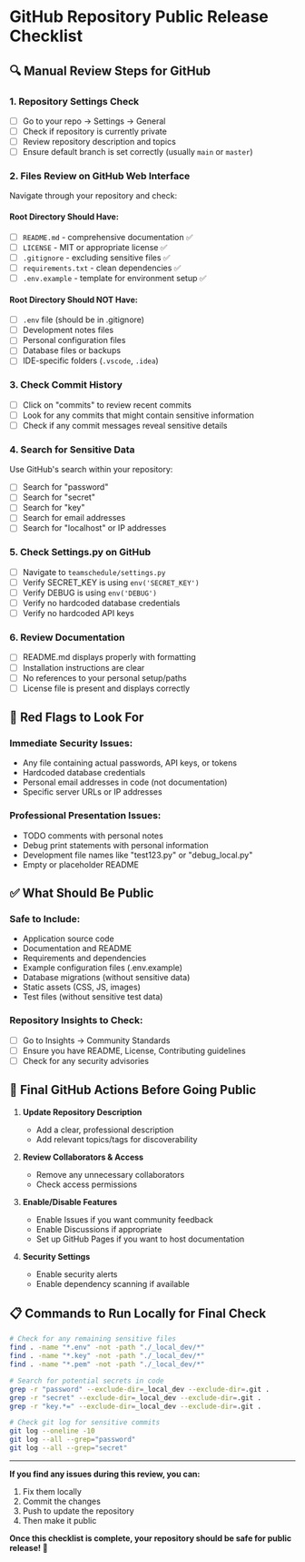 # GitHub Repository Public Release Checklist

## 🔍 **Manual Review Steps for GitHub**

### 1. **Repository Settings Check**
- [ ] Go to your repo → Settings → General
- [ ] Check if repository is currently private
- [ ] Review repository description and topics
- [ ] Ensure default branch is set correctly (usually `main` or `master`)

### 2. **Files Review on GitHub Web Interface**
Navigate through your repository and check:

#### Root Directory Should Have:
- [ ] `README.md` - comprehensive documentation ✅
- [ ] `LICENSE` - MIT or appropriate license ✅  
- [ ] `.gitignore` - excluding sensitive files ✅
- [ ] `requirements.txt` - clean dependencies ✅
- [ ] `.env.example` - template for environment setup ✅

#### Root Directory Should NOT Have:
- [ ] `.env` file (should be in .gitignore)
- [ ] Development notes files
- [ ] Personal configuration files
- [ ] Database files or backups
- [ ] IDE-specific folders (`.vscode`, `.idea`)

### 3. **Check Commit History**
- [ ] Click on "commits" to review recent commits
- [ ] Look for any commits that might contain sensitive information
- [ ] Check if any commit messages reveal sensitive details

### 4. **Search for Sensitive Data**
Use GitHub's search within your repository:
- [ ] Search for "password" 
- [ ] Search for "secret"
- [ ] Search for "key"
- [ ] Search for email addresses
- [ ] Search for "localhost" or IP addresses

### 5. **Check Settings.py on GitHub**
- [ ] Navigate to `teamschedule/settings.py`
- [ ] Verify SECRET_KEY is using `env('SECRET_KEY')`
- [ ] Verify DEBUG is using `env('DEBUG')`
- [ ] Verify no hardcoded database credentials
- [ ] Verify no hardcoded API keys

### 6. **Review Documentation**
- [ ] README.md displays properly with formatting
- [ ] Installation instructions are clear
- [ ] No references to your personal setup/paths
- [ ] License file is present and displays correctly

## 🚨 **Red Flags to Look For**

### Immediate Security Issues:
- Any file containing actual passwords, API keys, or tokens
- Hardcoded database credentials
- Personal email addresses in code (not documentation)
- Specific server URLs or IP addresses

### Professional Presentation Issues:
- TODO comments with personal notes
- Debug print statements with personal information
- Development file names like "test123.py" or "debug_local.py"
- Empty or placeholder README

## ✅ **What Should Be Public**

### Safe to Include:
- Application source code
- Documentation and README
- Requirements and dependencies
- Example configuration files (.env.example)
- Database migrations (without sensitive data)
- Static assets (CSS, JS, images)
- Test files (without sensitive test data)

### Repository Insights to Check:
- [ ] Go to Insights → Community Standards
- [ ] Ensure you have README, License, Contributing guidelines
- [ ] Check for any security advisories

## 🔧 **Final GitHub Actions Before Going Public**

1. **Update Repository Description**
   - Add a clear, professional description
   - Add relevant topics/tags for discoverability

2. **Review Collaborators & Access**
   - Remove any unnecessary collaborators
   - Check access permissions

3. **Enable/Disable Features**
   - Enable Issues if you want community feedback
   - Enable Discussions if appropriate
   - Set up GitHub Pages if you want to host documentation

4. **Security Settings**
   - Enable security alerts
   - Enable dependency scanning if available

## 📋 **Commands to Run Locally for Final Check**

```bash
# Check for any remaining sensitive files
find . -name "*.env" -not -path "./_local_dev/*"
find . -name "*.key" -not -path "./_local_dev/*"
find . -name "*.pem" -not -path "./_local_dev/*"

# Search for potential secrets in code
grep -r "password" --exclude-dir=_local_dev --exclude-dir=.git .
grep -r "secret" --exclude-dir=_local_dev --exclude-dir=.git .
grep -r "key.*=" --exclude-dir=_local_dev --exclude-dir=.git .

# Check git log for sensitive commits
git log --oneline -10
git log --all --grep="password"
git log --all --grep="secret"
```

---

**If you find any issues during this review, you can:**
1. Fix them locally
2. Commit the changes  
3. Push to update the repository
4. Then make it public

**Once this checklist is complete, your repository should be safe for public release! 🚀**
